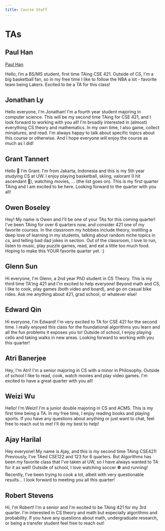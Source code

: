 ```yaml
---
title: Course Staff
...
```



# TAs



## Paul Han

[Paul Han](paulh.png)

Hello, I’m a BS/MS student, first time TAing CSE 421. Outside of CS, I'm a big basketball fan, so in my free time I like to follow the NBA a lot - favorite team being Lakers. Excited to be a TA for this class!

## Jonathan Ly

Hello everyone, I'm Jonathan! I'm a fourth year student majoring in computer science. This will be my second time TAing for CSE 421, and I look forward to working with you all! I'm broadly interested in (almost) everything CS theory and mathematics. In my own time, I also game, collect miniatures, and read. I'm always happy to talk about specific topics about this course or otherwise. And I hope everyone will enjoy the course as much as I did!

## Grant Tannert

Hello 👋 I'm Grant. I'm from Jakarta, Indonesia and this is my 5th year studying CS at UW. I enjoy playing basketball, skiing, valorant (I hit ascendant 😤), watching movies, ... (the list goes on). This is my first quarter TAing and I am excited to be here. Looking forward to the quarter with you all!

## Owen Boseley

Hey! My name is Owen and I'll be one of your TAs for this coming quarter! I've been TAing for over 6 quarters now, and consider 421 one of my favorite courses. In the classroom my hobbies include theory, instilling a deep love of learning in my students, talking about random niche topics in cs, and telling bad dad jokes in section. Out of the classroom, I love to run, listen to music, play puzzle games, read, and eat a little too much food. Hoping to make this YOUR favorite quarter yet. :)

## Glenn Sun

Hi everyone, I'm Glenn, a 2nd year PhD student in CS Theory. This is my third time TA'ing 421 and I'm excited to help everyone! Beyond math and CS, I like to cook, play games (both video and board), and go on casual bike rides. Ask me anything about 421, grad school, or whatever else!

## Edward Qin

Hi everyone, I'm Edward! I'm very excited to TA for CSE 421 for the second time. I really enjoyed this class for the foundational algorithms you learn and all the fun problems it exposes you to! Outside of school, I enjoy playing cello and taking walks in new areas. Looking forward to working with you this quarter!

## Atri Banerjee

Hey, I'm Atri! I'm a senior majoring in CS with a minor in Philosophy. Outside of school I like to read, cook, watch movies and play video games. I'm excited to have a great quarter with you all!

## Weizi Wu

Hello! I'm Weizi! I'm a junior double majoring in CS and ACMS. This is my first time being a TA. In my free time, I enjoy reading books and playing sports. If you have any questions about anything or just want to chat, feel free to reach out to me! I'll do my best to help!

## Ajay Harilal

Hey everyone! My name is Ajay, and this is my second time TAing CSE421! Previously, I've TAed CSE122 and 123 for 6 quarters. But Algorithms has been my favorite class that I've taken at UW, so I have always wanted to TA for it as well! Outside of school, I love watching soccer ⚽ and running! Recently, I've been trying to cook a lot, albeit with very questionable results... I look forward to meeting you all this quarter!

## Robert Stevens

Hi, I'm Robert! I'm a senior and I'm excited to be TAing 421 for my 3rd quarter. I'm interested in CS theory and math but especially algorithms and probability. If you have any questions about math, undergraduate research, or being a transfer student feel free to reach out!
